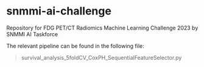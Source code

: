# snmmi-ai-challenge

Repository for FDG PET/CT Radiomics Machine Learning Challenge 2023 by SNMMI AI Taskforce

The relevant pipeline can be found in the following file:<br>
> survival_analysis_5foldCV_CoxPH_SequentialFeatureSelector.py